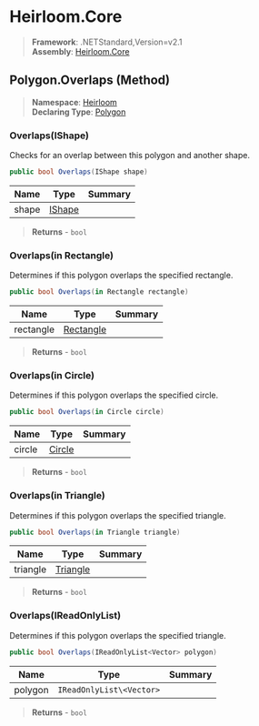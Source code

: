 # Heirloom.Core

> **Framework**: .NETStandard,Version=v2.1  
> **Assembly**: [Heirloom.Core][0]

## Polygon.Overlaps (Method)

> **Namespace**: [Heirloom][0]  
> **Declaring Type**: [Polygon][1]

### Overlaps(IShape)

Checks for an overlap between this polygon and another shape.

```cs
public bool Overlaps(IShape shape)
```

| Name  | Type        | Summary |
|-------|-------------|---------|
| shape | [IShape][2] |         |

> **Returns** - `bool`

### Overlaps(in Rectangle)

Determines if this polygon overlaps the specified rectangle.

```cs
public bool Overlaps(in Rectangle rectangle)
```

| Name      | Type           | Summary |
|-----------|----------------|---------|
| rectangle | [Rectangle][3] |         |

> **Returns** - `bool`

### Overlaps(in Circle)

Determines if this polygon overlaps the specified circle.

```cs
public bool Overlaps(in Circle circle)
```

| Name   | Type        | Summary |
|--------|-------------|---------|
| circle | [Circle][4] |         |

> **Returns** - `bool`

### Overlaps(in Triangle)

Determines if this polygon overlaps the specified triangle.

```cs
public bool Overlaps(in Triangle triangle)
```

| Name     | Type          | Summary |
|----------|---------------|---------|
| triangle | [Triangle][5] |         |

> **Returns** - `bool`

### Overlaps(IReadOnlyList<Vector>)

Determines if this polygon overlaps the specified triangle.

```cs
public bool Overlaps(IReadOnlyList<Vector> polygon)
```

| Name    | Type                     | Summary |
|---------|--------------------------|---------|
| polygon | `IReadOnlyList\<Vector>` |         |

> **Returns** - `bool`

[0]: ../../../Heirloom.Core.md
[1]: ../Polygon.md
[2]: ../IShape.md
[3]: ../Rectangle.md
[4]: ../Circle.md
[5]: ../Triangle.md
